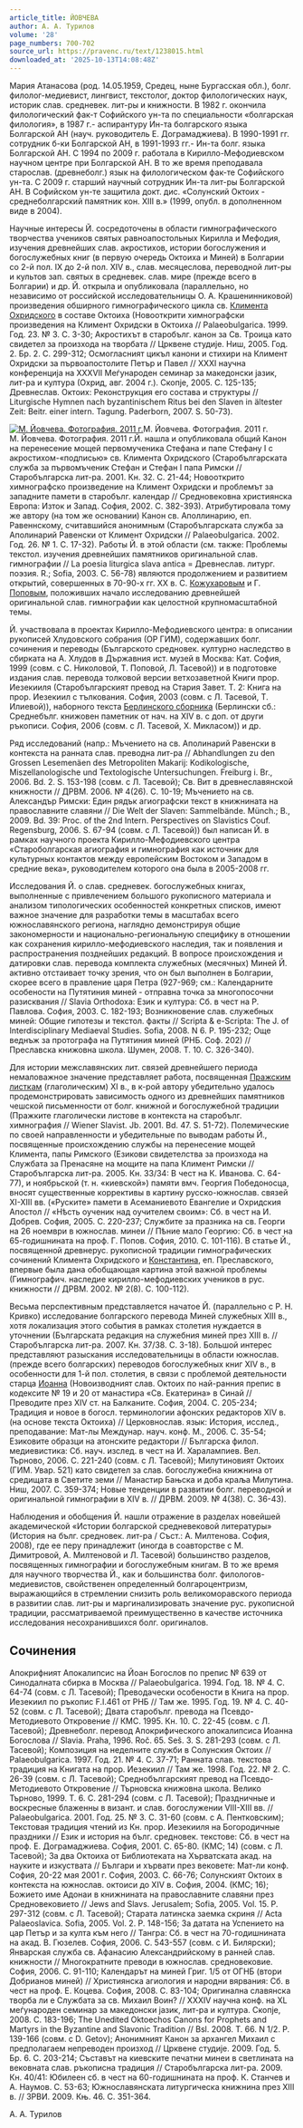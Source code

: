 ```yaml
---
article_title: ЙОВЧЕВА
author: А. А. Турилов
volume: '28'
page_numbers: 700-702
source_url: https://pravenc.ru/text/1238015.html
downloaded_at: '2025-10-13T14:08:48Z'
---
```


Мария Атанасова (род. 14.05.1959, Средец, ныне Бургасская обл.), болг. филолог-медиевист, лингвист, текстолог, доктор филологических наук, историк слав. средневек. лит-ры и книжности. В 1982 г. окончила филологический фак-т Софийского ун-та по специальности «болгарская филология», в 1987 г.- аспирантуру Ин-та болгарского языка Болгарской АН (науч. руководитель Е. Дограмаджиева). В 1990-1991 гг. сотрудник б-ки Болгарской АН, в 1991-1993 гг.- Ин-та болг. языка Болгарской АН. С 1994 по 2009 г. работала в Кирилло-Мефодиевском научном центре при Болгарской АН. В то же время преподавала старослав. (древнеболг.) язык на филологическом фак-те Софийского ун-та. С 2009 г. старший научный сотрудник Ин-та лит-ры Болгарской АН. В Софийском ун-те защитила докт. дис. «Солунский Октоих - среднеболгарский памятник кон. XIII в.» (1999, опубл. в дополненном виде в 2004).

Научные интересы Й. сосредоточены в области гимнографического творчества учеников святых равноапостольных Кирилла и Мефодия, изучения древнейших слав. акростихов, истории богослужения и богослужебных книг (в первую очередь Октоиха и Миней) в Болгарии со 2-й пол. IX до 2-й пол. XIV в., слав. месяцеслова, переводной лит-ры и культов зап. святых в средневек. слав. мире (прежде всего в Болгарии) и др. Й. открыла и опубликовала (параллельно, но независимо от российской исследовательницы О. А. Крашенинниковой) произведения обширного гимнографического цикла св. [Климента Охридского](<https://pravenc.ru/text/Климент Охридский.html>) в составе Октоиха (Новооткрити химнографски произведения на Климент Охридски в Октоиха // Palaeobulgarica. 1999. Год. 23. № 3. С. 3-30; Акростихът в старобълг. канон за Св. Tроица като свидетел за произхода на творбатa // Црквене студиjе. Ниш, 2005. Год. 2. Бр. 2. С. 299-312; Осмогласният цикъл канони и стихири на Климент Охридски за първоапостолите Петър и Павел // XXXI научна конференциjа на XXXVII Mеѓународeн семинар за македонски jазик, лит-ра и култура (Охрид, авг. 2004 г.). Скопjе, 2005. С. 125-135; Древнеслав. Октоих: Реконструкция его состава и структуры // Liturgische Hymnen nach byzantinischem Ritus bei den Slaven in ältester Zeit: Beitr. einer intern. Tagung. Paderborn, 2007. S. 50-73).

[![М. Йовчева. Фотография. 2011 г.](https://pravenc.ru/data/2012/05/16/1233444656/i200.jpg "Кликните для увеличения картинки")](https://pravenc.ru/data/2012/05/16/1233444656/i400.jpg)М. Йовчева. Фотография. 2011 г.  
М. Йовчева. Фотография. 2011 г.Й. нашла и опубликовала общий Канон на перенесение мощей первомученика Стефана и папе Стефану I с акростихом-«подписью» св. Климента Охридского (Старобългарската служба за първомъченик Стефан и Стефан I папа Римски // Старобългарска лит-ра. 2001. Кн. 32. С. 21-44; Новооткрито химнографско произведение на Климент Охридски и проблемът за западните памети в старобълг. календар // Средновековна християнска Европа: Изток и Запад. София, 2002. С. 382-393). Атрибутировала тому же автору (на том же основании) Канон св. Аполлинарию, еп. Равеннскому, считавшийся анонимным (Старобългарската служба за Аполинарий Равенски от Климент Охридски // Palaeobulgarica. 2002. Год. 26. № 1. С. 17-32). Работы Й. в этой области (см. также: Проблемы текстол. изучения древнейших памятников оригинальной слав. гимнографии // La poesia liturgica slava antica = Древнеслав. литург. поэзия. R.; Sofia, 2003. C. 56-78) являются продолжением и развитием открытий, совершенных в 70-90-х гг. XX в. С. [Кожухаровым](https://pravenc.ru/text/Кожухаровым.html) и Г. [Поповым](https://pravenc.ru/text/Поповым.html), положивших начало исследованию древнейшей оригинальной слав. гимнографии как целостной крупномасштабной темы.

Й. участвовала в проектах Кирилло-Мефодиевского центра: в описании рукописей Хлудовского собрания (ОР ГИМ), содержавших болг. сочинения и переводы (Българското средновек. културно наследство в сбирката на А. Хлудов в Държавния ист. музей в Москва: Кат. София, 1999 (cовм. с С. Николовой, Т. Поповой, Л. Тасевой)) и в подготовке издания слав. перевода толковой версии ветхозаветной Книги прор. Иезекииля (Старобългарският превод на Стария Завет. Т. 2: Книга на прор. Иезекиил с тълкования. София, 2003 (совм. с Л. Тасевой, Т. Илиевой)), наборного текста [Берлинского сборника](<https://pravenc.ru/text/Берлинского сборника.html>) (Берлински сб.: Среднебълг. книжовен паметник от нач. на XIV в. с доп. от други ръкописи. София, 2006 (совм. с Л. Тасевой, Х. Микласом)) и др.

Ряд исследований (напр.: Мъчението на св. Аполинарий Равенски в контекста на ранната слав. преводна лит-ра // Abhandlungen zu den Grossen Lesemenäen des Metropoliten Makarij: Kodikologische, Miszellanologische und Textologische Untersuchungen. Freiburg i. Br., 2006. Bd. 2. S. 153-198 (совм. с Л. Тасевой); Св. Вит в древнеславянской книжности // ДРВМ. 2006. № 4(26). С. 10-19; Мъчението на св. Александър Римски: Един рядък агиографски текст в книжнината на православните славяни // Die Welt der Slaven: Sammelbände. Münch.; B., 2009. Bd. 39: Proc. of the 2nd Intern. Perspectives on Slavistics Couf. Regensburg, 2006. S. 67-94 (совм. с Л. Тасевой)) был написан Й. в рамках научного проекта Кирилло-Мефодиевского центра «Староболгарская агиография и гимнография как источник для культурных контактов между европейским Востоком и Западом в средние века», руководителем которого она была в 2005-2008 гг.

Исследования Й. о слав. средневек. богослужебных книгах, выполненные с привлечением большого рукописного материала и анализом типологических особенностей конкретных списков, имеют важное значение для разработки темы в масштабах всего южнославянского региона, наглядно демонстрируя общие закономерности и национально-региональную специфику в отношении как сохранения кирилло-мефодиевского наследия, так и появления и распространения позднейших редакций. В вопросе происхождения и датировки слав. перевода комплекта служебных (месячных) Миней Й. активно отстаивает точку зрения, что он был выполнен в Болгарии, скорее всего в правление царя Петра (927-969; см.: Календарните особености на Путятиния миней - отправна точка за многопосочни разисквания // Slavia Orthodoxa: Език и култура: Сб. в чест на Р. Павлова. София, 2003. С. 182-193; Возникновение слав. служебных миней: Общие гипотезы и текстол. факты // Scripta & e-Scripta: The J. of Interdisciplinary Mediaeval Studies. Sofia, 2008. N 6. P. 195-232; Още веднъж за протографа на Путятиния миней (РНБ. Соф. 202) // Преславска книжовна школа. Шумен, 2008. Т. 10. С. 326-340).

Для истории межславянских лит. связей древнейшего периода немаловажное значение представляет работа, посвященная [Пражским листкам](<https://pravenc.ru/text/Пражским листкам.html>) (глаголическим) XI в., в к-рой автору убедительно удалось продемонстрировать зависимость одного из древнейших памятников чешской письменности от болг. книжной и богослужебной традиции (Пражките глаголически листове в контекста на старобълг. химнография // Wiener Slavist. Jb. 2001. Bd. 47. S. 51-72). Полемические по своей направленности и убедительные по выводам работы Й., посвященные происхождению службы на перенесение мощей Климента, папы Римского (Езикови свидетелства за произхода на Службата за Пренасяне на мощите на папа Климент Римски // Старобългарска лит-ра. 2005. Кн. 33/34: В чест на К. Иванова. С. 64-77), и ноябрьской (т. н. «киевской») памяти вмч. Георгия Победоносца, вносят существенные коррективы в картину русско-южнослав. связей XI-XIII вв. («Руските» памети в Асеманиевото Евангелие и Охридския Апостол // «Нѣсть оученик над оучителем своим»: Сб. в чест на И. Добрев. София, 2005. С. 220-237; Службите за празника на св. Георги на 26 ноември в южнослав. минеи // Пѣние мало Георгию: Сб. в чест на 65-годишнината на проф. Г. Попов. София, 2010. С. 101-116). В статье Й., посвященной древнерус. рукописной традиции гимнографических сочинений Климента Охридского и [Константина](https://pravenc.ru/text/Константин.html), еп. Преславского, впервые была дана обобщающая картина этой важной проблемы (Гимнографич. наследие кирилло-мефодиевских учеников в рус. книжности // ДРВМ. 2002. № 2(8). С. 100-112).

Весьма перспективным представляется начатое Й. (параллельно с Р. Н. Кривко) исследование болгарского перевода Миней служебных XIII в., хотя локализация этого события в рамках столетия нуждается в уточнении (Българската редакция на служебния миней през XIII в. // Старобългарска лит-ра. 2007. Кн. 37/38. С. 3-18). Большой интерес представляют разыскания исследовательницы в области южнослав. (прежде всего болгарских) переводов богослужебных книг XIV в., в особенности для 1-й пол. столетия, в связи с проблемой деятельности старца [Иоанна](https://pravenc.ru/text/Иоанн.html) (Новоизводният слав. Октоих по най-ранния препис в кодексите № 19 и 20 от манастира «Св. Екатерина» в Синай // Преводите през XIV ст. на Балканите. София, 2004. С. 205-234; Традиция и новое в богосл. терминологии афонских редакторов XIV в. (на основе текста Октоиха) // Церковнослав. язык: История, исслед., преподавание: Мат-лы Междунар. науч. конф. М., 2006. С. 35-54; Езиковите образци на атонските редактори // Българска филол. медиевистика: Сб. науч. изслед. в чест на И. Харалампиев. Вел. Търново, 2006. С. 221-240 (совм. с Л. Тасевой); Милутиновият Октоих (ГИМ. Увар. 521) като свидетел за слав. богослужебна книжнина от средищата в Светите земи // Манастир Бањска и доба краља Милутинa. Ниш, 2007. С. 359-374; Новые тенденции в развитии болг. переводной и оригинальной гимнографии в XIV в. // ДРВМ. 2009. № 4(38). С. 36-43).

Наблюдения и обобщения Й. нашли отражение в разделах новейшей академической «Истории болгарской средневековой литературы» (История на бълг. средновек. лит-ра / Съст.: А. Милтенова. София, 2008), где ее перу принадлежит (иногда в соавторстве с М. Димитровой, А. Милтеновой и Л. Тасевой) большинство разделов, посвященных гимнографии и богослужебным книгам. В то же время для научного творчества Й., как и большинства болг. филологов-медиевистов, свойственен определенный болгароцентризм, выражающийся в стремлении снизить роль великоморавского периода в развитии слав. лит-ры и маргинализировать значение рус. рукописной традиции, рассматриваемой преимущественно в качестве источника исследования несохранившихся болг. оригиналов.

## Сочинения

Апокрифният Апокалипсис на Йоан Богослов по препис № 639 от Синодалната сбирка в Москва // Palaeobulgarica. 1994. Год. 18. № 4. С. 64-74 (совм. с Л. Тасевой); Преводачески особености в Книга на прор. Иезекиил по ръкопис F.I.461 oт РНБ // Там же. 1995. Год. 19. № 4. С. 40-52 (совм. с Л. Тасевой); Двата старобълг. превода на Псевдо-Методиевото Откровение // КМС. 1995. Кн. 10. С. 22-45 (совм. с Л. Тасевой); Древнеболг. перевод Апокрифического апокалипсиса Иоанна Богослова // Slavia. Praha, 1996. Roč. 65. Seš. 3. S. 281-293 (совм. с Л. Тасевой); Композиция на неделните служби в Солунския Октоих // Palaeobulgarica. 1997. Год. 21. № 4. С. 37-71; Ранната слав. текстова традиция на Книгата на прор. Иезекиил // Там же. 1998. Год. 22. № 2. С. 26-39 (совм. с Л. Тасевой); Среднобългарският превод на Псевдо-Методиевото Откровение // Търновска книжовна школа. Велико Търново, 1999. Т. 6. С. 281-294 (совм. с Л. Тасевой); Праздничные и воскресные блаженны в визант. и слав. богослужении VIII-XIII вв. // Palaeobulgarica. 2001. Год. 25. № 3. С. 31-60 (совм. с А. Пентковским); Текстовая традиция чтений из Кн. прор. Иезекииля на Богородичные праздники // Език и история на бълг. средновек. текстове: Сб. в чест на проф. Е. Дограмаджиева. София, 2001. С. 65-80. (КМС; 14) (совм. с Л. Тасевой); За два Октоиха от Библиотеката на Хърватската акад. на науките и изкуствата // Българи и хървати през вековете: Мат-ли конф. София, 20-22 мая 2001 г. София, 2003. С. 66-76; Солунският Октоих в контекста на южнослав. октоиси до XIV в. София, 2004. (КМС; 16); Божието име Адонаи в книжнината на православните славяни през Средновековието // Jews and Slavs. Jerusalem; Sofia, 2005. Vol. 15. P. 297-312 (совм. с Л. Тасевой); Старата латинска заемка скриня // Acta Palaeoslavica. Sofia, 2005. Vol. 2. P. 148-156; За датата на Успението на цар Петър и за култа към него // Тангра: Сб. в чест на 70-годишнината на акад. В. Гюзелев. София, 2006. С. 543-557 (совм. с И. Билярски); Январская служба св. Афанасию Александрийскому в ранней слав. книжности // Многократните преводи в южнослав. средновековие. София, 2006. С. 91-110; Календарът на миней Григ. 1/5 от ОГНБ (втори Добрианов миней) // Християнска агиология и народни вярвания: Сб. в чест на проф. Е. Коцева. София, 2008. С. 83-104; Оригинална славянска творба ли е Службата за св. Михаил Воин? // XXXIV научна конф. на XL меѓународен семинар за македонски jазик, лит-ра и култура. Скопjе, 2008. С. 183-196; The Unedited Oktoechos Canons for Prophets and Martyrs in the Byzantine and Slavonic Tradition // Bsl. 2008. T. 66. N 1/2. P. 139-166 (совм. с D. Getov); Анонимният Канон за архангел Михаил с предполагаем непреводен произход // Црквене студиjе. 2009. Год. 5. Бр. 6. С. 203-214; Съставът на киевските печатни минеи в светлината на вековната слав. ръкописна традиция // Старобългарска лит-ра. 2009. Кн. 40/41: Юбилеен сб. в чест на 60-годишнината на проф. К. Станчев и А. Наумов. С. 53-63; Южнославянскaта литургическа книжнина през XIII в. // ЗРВИ. 2009. Књ. 46. С. 351-364.

А. А. Турилов
